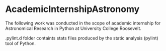 # AcademicInternshipAstronomy

The following work was conducted in the scope of academic internship for Astronomical Research in Python at University College Roosevelt.
 
 .pylint.d folder containts stats files produced by the static analysis (pylint) tool of Python.

